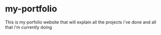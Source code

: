 # my-portfolio
This is my porfolio website that will explain all the projects i've done and all that i'm currently doing
